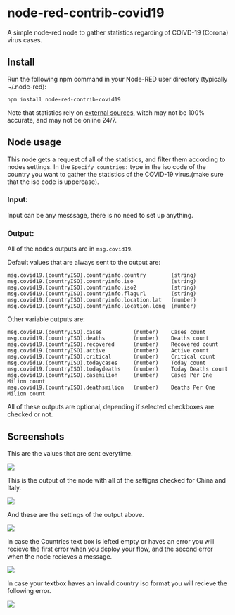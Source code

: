 # node-red-contrib-covid19
A simple node-red node to gather statistics regarding of COIVD-19 (Corona) virus cases.
## Install
Run the following npm command in your Node-RED user directory (typically ~/.node-red):
```
npm install node-red-contrib-covid19
```
Note that statistics rely on [external sources](https://github.com/novelcovid/api), witch may not be 100% accurate, and may not be online 24/7.


## Node usage
This node gets a request of all of the statistics, and filter them according to nodes settings.
In the ```Specify countries:``` type in the iso code of the country you want to gather the statistics of the COVID-19 virus.(make sure that the iso code is uppercase). 

### Input:
Input can be any messsage, there is no need to set up anything.
### Output:
All of the nodes outputs are in ```msg.covid19```. 

Default values that are always sent to the output are:
```
msg.covid19.(countryISO).countryinfo.country        (string)
msg.covid19.(countryISO).countryinfo.iso            (string)
msg.covid19.(countryISO).countryinfo.iso2           (string)
msg.covid19.(countryISO).countryinfo.flagurl        (string)
msg.covid19.(countryISO).countryinfo.location.lat   (number)
msg.covid19.(countryISO).countryinfo.location.long  (number)
```
Other variable outputs are:
```
msg.covid19.(countryISO).cases          (number)    Cases count
msg.covid19.(countryISO).deaths         (number)    Deaths count
msg.covid19.(countryISO).recovered      (number)    Recovered count
msg.covid19.(countryISO).active         (number)    Active count
msg.covid19.(countryISO).critical       (number)    Critical count
msg.covid19.(countryISO).todaycases     (number)    Today count
msg.covid19.(countryISO).todaydeaths    (number)    Today Deaths count
msg.covid19.(countryISO).casemilion     (number)    Cases Per One Milion count
msg.covid19.(countryISO).deathsmilion   (number)    Deaths Per One Milion count 

```
All of these outputs are optional, depending if selected checkboxes are checked or not. 

## Screenshots

This are the values that are sent everytime.

![ ](https://user-images.githubusercontent.com/53474043/77585482-ddbd7000-6ee4-11ea-84df-409c010c0904.png)

This is the output of the node with all of the settigns checked for China and Italy.

![](https://user-images.githubusercontent.com/53474043/77585490-deee9d00-6ee4-11ea-843f-8eee3e752c85.png)

And these are the settings of the output above.

![](https://user-images.githubusercontent.com/53474043/77585491-deee9d00-6ee4-11ea-9d23-4c321b3692c4.png)

In case the Countries text box is lefted empty or haves an error you will recieve the first error when you deploy your flow, and the second error when the node recieves a message.

![](https://user-images.githubusercontent.com/53474043/77585488-de560680-6ee4-11ea-964b-cda6e73024fd.png)

In case your textbox haves an invalid country iso format you will recieve the following error.

![](https://user-images.githubusercontent.com/53474043/77585941-9e435380-6ee5-11ea-9ea4-8fb539c1d3b5.png)
